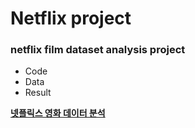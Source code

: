 # Netflix project
### netflix film dataset analysis project
- Code
- Data
- Result

[**넷플릭스 영화 데이터 분석**](https://hkl22.tistory.com/122)